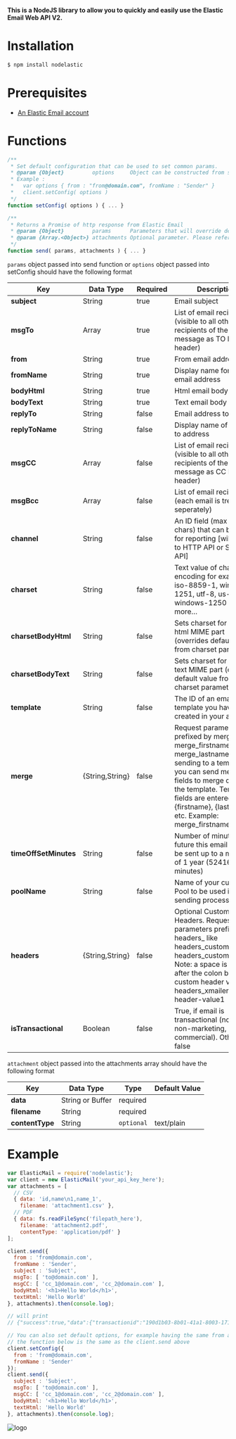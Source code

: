 **This is a NodeJS library to allow you to quickly and easily use the Elastic Email Web API V2.**

# Installation #
```sh
$ npm install nodelastic
```

# Prerequisites #
* [An Elastic Email account](https://elasticemail.com/account/)

# Functions #
```js
/**
 * Set default configuration that can be used to set common params.
 * @param {Object}         options     Object can be constructed from send parameters
 * Example : 
 *   var options { from : "from@domain.com", fromName : "Sender" }
 *   client.setConfig( options )
 */
function setConfig( options ) { ... }

/**
 * Returns a Promise of http response from Elastic Email
 * @param {Object}         params      Parameters that will override default configuration set in setConfig
 * @param {Array.<Object>} attachments Optional parameter. Please refer to the table below for more details.
 */
function send( params, attachments ) { ... }
```

`params` object passed into send function or `options` object passed into setConfig should have the following format 

| Key | Data Type | Required | Description |
| ------ | ------ | ---- | ------------|
| **subject** | String | true | Email subject |
| **msgTo** | Array<String> | true | List of email recipients (visible to all other recipients of the message as TO MIME header) |
| **from** | String | true | From email address |
| **fromName** | String | true | Display name for from email address |
| **bodyHtml** | String | true | Html email body |
| **bodyText** | String | true | Text email body |
| **replyTo** | String | false | Email address to reply to |
| **replyToName** | String | false | Display name of the reply to address |
| **msgCC** | Array<String> | false | List of email recipients (visible to all other recipients of the message as CC MIME header) |
| **msgBcc** | Array<String> | false | List of email recipients (each email is treated seperately) |
| **channel** | String | false | An ID field (max 191 chars) that can be used for reporting [will default to HTTP API or SMTP API] |
| **charset** | String | false | Text value of charset encoding for example: iso-8859-1, windows-1251, utf-8, us-ascii, windows-1250 and more… |
| **charsetBodyHtml** | String | false | Sets charset for body html MIME part (overrides default value from charset parameter) |
| **charsetBodyText** | String | false | Sets charset for body text MIME part (overrides default value from charset parameter) |
| **template** | String | false | The ID of an email template you have created in your account |
| **merge** | {String,String} | false | Request parameters prefixed by merge_ like merge_firstname, merge_lastname. If sending to a template you can send merge_ fields to merge data with the template. Template fields are entered with {firstname}, {lastname} etc. Example: merge_firstname=John |
| **timeOffSetMinutes** | String | false | Number of minutes in the future this email should be sent up to a maximum of 1 year (524160 minutes) |
| **poolName** | String | false | Name of your custom IP Pool to be used in the sending process |
| **headers** | {String,String} | false | Optional Custom Headers. Request parameters prefixed by headers_ like headers_customheader1, headers_customheader2. Note: a space is required after the colon before the custom header value. headers_xmailer=xmailer: header-value1 |
| **isTransactional** | Boolean | false | True, if email is transactional (non-bulk, non-marketing, non-commercial). Otherwise, false |

`attachment` object passed into the attachments array should have the following format 

| Key | Data Type | Type | Default Value |
| ------ | ------ | ---- | ------------- |
| **data** | String or Buffer | required | |
| **filename** | String | required | |
| **contentType** | String | `optional` | text/plain |


# Example #
```js
var ElasticMail = require('nodelastic');
var client = new ElasticMail('your_api_key_here');
var attachments = [ 
  // CSV
  { data: 'id,name\n1,name_1',
    filename: 'attachment1.csv' },
  // PDF
  { data: fs.readFileSync('filepath_here'),
    filename: 'attachment2.pdf',
    contentType: 'application/pdf' } 
];

client.send({
  from : 'from@domain.com',
  fromName : 'Sender',
  subject : 'Subject',
  msgTo: [ 'to@domain.com' ],
  msgCC: [ 'cc_1@domain.com', 'cc_2@domain.com' ],
  bodyHtml: '<h1>Hello World</h1>',
  textHtml: 'Hello World'
}, attachments).then(console.log);

// will print 
// {"success":true,"data":{"transactionid":"190d1b03-8b01-41a1-8003-17181c1719b0","messageid":"ilXf1Nm38mxuxemecfdbvw2"}}

// You can also set default options, for example having the same from and the name of the sender
// the function below is the same as the client.send above
client.setConfig({
  from : 'from@domain.com',
  fromName : 'Sender'
});
client.send({
  subject : 'Subject',
  msgTo: [ 'to@domain.com' ],
  msgCC: [ 'cc_1@domain.com', 'cc_2@domain.com' ],
  bodyHtml: '<h1>Hello World</h1>',
  textHtml: 'Hello World'
}, attachments).then(console.log);
```


![logo](https://elasticemail.com/files/ee_200x200.png)